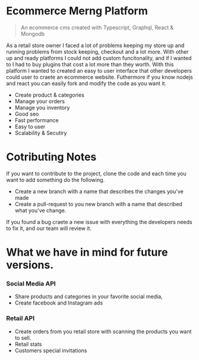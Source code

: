 # Ecommerce Merng Platform

> An ecommerce cms created with Typescript, Graphql, React & Mongodb


As a retail store owner I faced a lot of problems keeping my store up and running problems from stock keeping, checkout and a lot more.
With other up and ready platforms I could not add custom funcitonality, and if I wanted to I had to buy plugins that cost a lot more than
they worth. With this platform I wanted to created an easy to user interface that other developers could user to craete an ecommerce website.
Futhermore if you know nodejs and react you can easily fork and modify the code as you want it.

* Create product & categories
* Manage your orders
* Manage you inventory
* Good seo
* Fast performance
* Easy to user
* Scalability & Secutiry

# Cotributing Notes

If you want to contribute to the project, clone the code and each time you want to add something do the following.

* Create a new branch with a name that describes the changes you've made
* Create a pull-request to you new branch with a name that described what you've change.

If you found a bug craete a new issue with everything the developers needs to fix it,
and our team will review it.

# What we have in mind for future versions.

### Social Media API 
* Share products and categories in your favorite social media, 
* Create facebook and Instagram ads

### Retail API
* Create orders from you retail store with scanning the products you want to sell.
* Retail stats
* Customers special invitations

